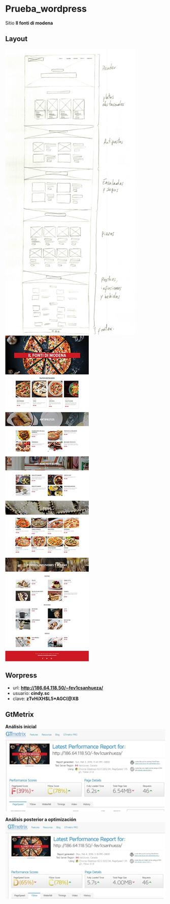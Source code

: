 # Prueba_wordpress
Sitio **Il fonti di modena**

## Layout
![Sketch menú online](images/maqueta.jpg)
![Sketch menú online](images/diseno.jpg)


## Worpress
- url: **http://186.64.118.50/~fev1csanhueza/**
- usuario: **cindy.sc**
- clave: **zTvHiXH$L5*AGC(@XB**

## GtMetrix

**Análisis inicial**
![Gtmetrix](images/gtmetrix_1.jpg)


**Análisis posterior a optimización**
![Gtmetrix](images/gtmetrix_2.jpg)
